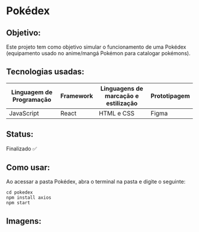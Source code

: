 # Pokédex

## Objetivo:

Este projeto tem como objetivo simular o funcionamento de uma Pokédex (equipamento usado no anime/mangá Pokémon para catalogar pokémons).

## Tecnologias usadas:

<table>
 <thead>
  <tr>
   <th>Linguagem de Programação</th>
   <th>Framework</td>
   <th>Linguagens de marcação e estilização</th>
   <th>Prototipagem</th>
  </tr>
 </thead>
 <tr>
  <td>JavaScript </td>
  <td>React</td>
  <td>HTML e CSS</td>
  <td>Figma</td>
 </tr>
</table>

## Status:

Finalizado ✅

## Como usar:

Ao acessar a pasta Pokédex, abra o terminal na pasta e digite o seguinte:
 ```
 cd pokedex
 npm install axios
 npm start
```

## Imagens:
